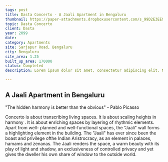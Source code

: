 ```yaml
---
tags: post
title: Dasta Concerto - A Jaali Apartment in Bengaluru
thumbnail: https://paper-attachments.dropboxusercontent.com/s_99D2E3EE99530FD09217DA510BF1C34161BA50F0F4181B98359505CF9B4621A1_1729321769550_North-East-Elevation.jpg
topic: Dasta Concerto
client: Dasta
year: 2099
date: 
category: Apartments
site: Sarjapur Road, Bengaluru
city: Bengaluru
site_area: 1.25 
built_up_area: 170000
status: Completed
description: Lorem ipsum dolor sit amet, consectetur adipiscing elit. Nullam ultricies interdum tortor, sit amet gravida ipsum fermentum ut. Aenean sagittis metus justo, at vestibulum elit malesuada a. Suspendisse dictum, sapien eu tincidunt convallis, elit urna rhoncus leo, ac fermentum lorem libero in magna. Integer scelerisque odio et convallis faucibus.

---
```

## A Jaali Apartment in Bengaluru

"The hidden harmony is better than the obvious" - Pablo Picasso

Concerto is about transcribing living spaces. It is about scaling heights in harmony . It is about enriching spaces by layering of rhythmic elements. Apart from well- planned and well-functional spaces, the "Jaali" wall forms a highlighting element in the building. The "Jaali" has ever since been the boast and privilege ofthe Indian Aristrocracy, as an element in palaces, hamams and zenanas. The Jaali renders the space, a warm beauty with its play of light and shadow, an exclusiveness of controlled privacy and yet gives the dweller his own share of window to the outside world.

